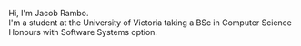 Hi, I'm Jacob Rambo.  
I'm a student at the University of Victoria taking a BSc in Computer Science Honours with Software Systems option.
